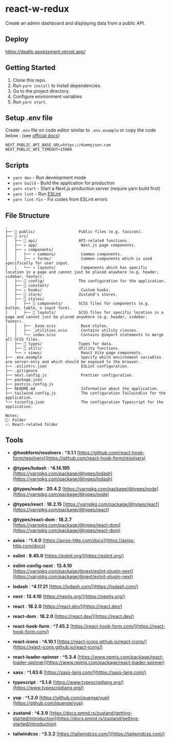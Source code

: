 # react-w-redux

Create an admin dashboard and displaying data from a public API.

## Deploy

https://dealls-assessment.vercel.app/

## Getting Started

1. Clone this repo.
2. Run `yarn install` to install dependencies.
3. Go to the project directory.
4. Configure environment variables
5. Run `yarn start`.

## Setup .env file

Create `.env` file on code editor similar to `.env.example` or copy the code below : (see [official docs](https://nextjs.org/docs/pages/building-your-application/configuring/environment-variables))
```
NEXT_PUBLIC_API_BASE_URL=https://dummyjson.com
NEXT_PUBLIC_API_TIMEOUT=15000
```

## Scripts

- `yarn dev` - Run development mode
- `yarn build` - Build the application for production
- `yarn start` - Start a Next.js production server (require yarn build first)
- `yarn lint` - Run [ESLint](https://eslint.org/)
- `yarn lint:fix` - Fix codes from ESLint errors

## File Structure

```raw
.
├── 📂 public/                   Public files (e.g. favicon).
├── 📂 src/
│   ├── 📂 api/                  API-related functions.
│   ├── ⚛️ app/                   Next.js page components.
│   ├── ⚛️ components/
│   │   ├── ⚛️ commons/           Common components.
│   │   ├── ⚛️ forms/             Common components which is used specifically for user input.
│   │   └── ⚛️ layouts/           Components which has specific location in a page and cannot just be placed anywhere (e.g. header, sidebar, footer).
│   ├── 📂 config/               The configuration for the application.
│   ├── 📂 constant/
│   ├── ⚛️ hooks/                 Custom hooks.
│   ├── 📂 store/                Zustand's stores.
│   ├── 📂 styles/
│   │   ├── 📂 components/       SCSS files for components (e.g. button, table, n input form).
│   │   ├── 📂 layouts/          SCSS files for specific location in a page and cannot just be placed anywhere (e.g. header, sidebar, footer).
│   │   ├── _base.scss           Base styles.
│   │   ├── _utilities.scss      Contains utility classes.
│   │   └── index.scss           Contains @import statements to merge all SCSS files.
│   ├── 📂 types/                Types for data.
│   ├── 📂 utils/                Utility functions.
│   └── ⚛️ views/                 React Vite page components.
├── .env.example                 Specify which environment variables are server-only and which should be exposed to the browser.
├── .eslintrc.json               ESLint configuration.
├── .gitignore
├── next.config.js               Prettier configuration.
├── package.json
├── postcss.config.js
├── README.md                    Information about the application.
├── tailwind.config.js           The configuration TailwindCss for the application.
└── tsconfig.json                The configuration Typescript for the application.

Notes:
📂: Folder
⚛️: React-related folder
```

## Tools

- **@hookform/resolvers** : **^3.1.1** [https://github.com/react-hook-form/resolvers](https://github.com/react-hook-form/resolvers)
- **@types/lodash** : **^4.14.195** [https://yarnpkg.com/package/@types/lodash](https://yarnpkg.com/package/@types/lodash)
- **@types/node** : **20.4.2** [https://yarnpkg.com/package/@types/node](https://yarnpkg.com/package/@types/node)
- **@types/react** : **18.2.15** [https://yarnpkg.com/package/@types/react](https://yarnpkg.com/package/@types/react)
- **@types/react-dom** : **18.2.7** [https://yarnpkg.com/package/@types/react-dom](https://yarnpkg.com/package/@types/react-dom)
- **axios** : **^1.4.0** [https://axios-http.com/docs](https://axios-http.com/docs)
- **eslint** : **8.45.0** [https://eslint.org/](https://eslint.org/)
- **eslint-config-next** : **13.4.10** [https://yarnpkg.com/package/@next/eslint-plugin-next](https://yarnpkg.com/package/@next/eslint-plugin-next)
- **lodash** : **^4.17.21** [https://lodash.com/](https://lodash.com/)
- **next** : **13.4.10** [https://nextjs.org/](https://nextjs.org/)
- **react** : **18.2.0** [https://react.dev/](https://react.dev/)
- **react-dom** : **18.2.0** [https://react.dev/](https://react.dev/)
- **react-hook-form** : **^7.45.2** [https://react-hook-form.com/](https://react-hook-form.com/)
- **react-icons** : **^4.10.1** [https://react-icons.github.io/react-icons/](https://react-icons.github.io/react-icons/)
- **react-loader-spinner** : **^5.3.4** [https://www.npmjs.com/package/react-loader-spinner](https://www.npmjs.com/package/react-loader-spinner)
- **sass** : **^1.63.6** [https://sass-lang.com/](https://sass-lang.com/)
- **typescript** : **^5.1.6** [https://www.typescriptlang.org/](https://www.typescriptlang.org/)
- **yup** : **^1.2.0** [https://github.com/jquense/yup](https://github.com/jquense/yup)
- **zustand** : **^4.3.9** [https://docs.pmnd.rs/zustand/getting-started/introduction](https://docs.pmnd.rs/zustand/getting-started/introduction)

- **tailwindcss** : **^3.3.2** [https://tailwindcss.com/](https://tailwindcss.com/)

